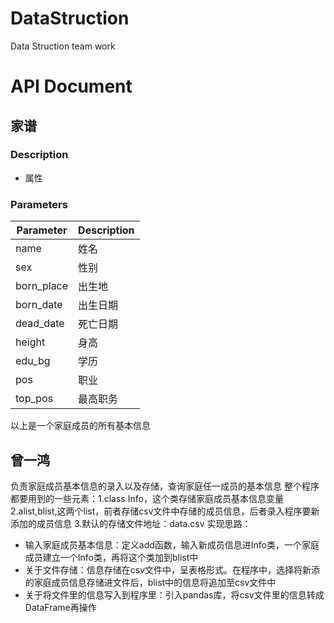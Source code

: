 # DataStruction
Data Struction team work

# API Document

## 家谱

### Description

- 属性

### Parameters

| Parameter  | Description |
| ---------- | ----------- |
| name       | 姓名        |
| sex        | 性别        |
| born_place | 出生地      |
| born_date  | 出生日期    |
| dead_date  | 死亡日期    |
| height     | 身高        |
| edu_bg     | 学历        |
| pos        | 职业        |
| top_pos    | 最高职务    |

以上是一个家庭成员的所有基本信息

## 曾一鸿

负责家庭成员基本信息的录入以及存储，查询家庭任一成员的基本信息
整个程序都要用到的一些元素：1.class Info，这个类存储家庭成员基本信息变量
2.alist,blist,这两个list，前者存储csv文件中存储的成员信息，后者录入程序要新添加的成员信息
3.默认的存储文件地址：data.csv
实现思路：

- 输入家庭成员基本信息：定义add函数，输入新成员信息进Info类，一个家庭成员建立一个Info类，再将这个类加到blist中
- 关于文件存储：信息存储在csv文件中，呈表格形式。在程序中，选择将新添的家庭成员信息存储进文件后，blist中的信息将追加至csv文件中
- 关于将文件里的信息写入到程序里：引入pandas库，将csv文件里的信息转成DataFrame再操作
